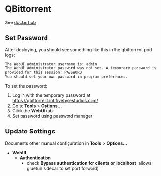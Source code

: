 # QBittorrent

See [dockerhub](https://hub.docker.com/r/linuxserver/qbittorrent)

## Set Password

After deploying, you should see something like this in the qbittorrent pod logs:

```text
The WebUI administrator username is: admin
The WebUI administrator password was not set. A temporary password is provided for this session: PASSWORD
You should set your own password in program preferences.
```

To set the password:

1. Log in with the temporary password at <https://qbittorrent.int.fivebytestudios.com/>
2. Go to **Tools** > **Options...**
3. Click the **WebUI** tab
4. Set password using password manager

## Update Settings

Documents other manual configuration in **Tools** > **Options...**

- **WebUI**
    - **Authentication**
        - check **Bypass authentication for clients on localhost** (allows gluetun sidecar to set port forward)
